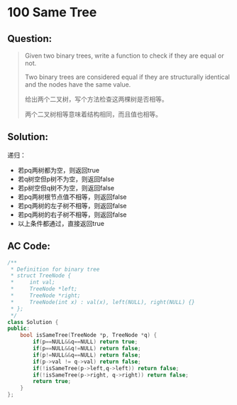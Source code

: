 # 100 Same Tree

## Question:

> Given two binary trees, write a function to check if they are equal or not.
> 
> Two binary trees are considered equal if they are structurally identical and the nodes have the same value.
> 
> 给出两个二叉树，写个方法检查这两棵树是否相等。
> 
> 两个二叉树相等意味着结构相同，而且值也相等。

## Solution:

递归：

+ 若pq两树都为空，则返回true
+ 若q树空但p树不为空，则返回false
+ 若p树空但q树不为空，则返回false
+ 若pq两树根节点值不相等，则返回false
+ 若pq两树的左子树不相等，则返回false
+ 若pq两树的右子树不相等，则返回false
+ 以上条件都通过，直接返回true

## AC Code:

``` c++
/**
 * Definition for binary tree
 * struct TreeNode {
 *     int val;
 *     TreeNode *left;
 *     TreeNode *right;
 *     TreeNode(int x) : val(x), left(NULL), right(NULL) {}
 * };
 */
class Solution {
public:
    bool isSameTree(TreeNode *p, TreeNode *q) {
        if(p==NULL&&q==NULL) return true;
        if(p==NULL&&q!=NULL) return false;
        if(p!=NULL&&q==NULL) return false;
        if(p->val != q->val) return false;
        if(!isSameTree(p->left,q->left)) return false;
        if(!isSameTree(p->right, q->right)) return false;
        return true;
    }
};
```
